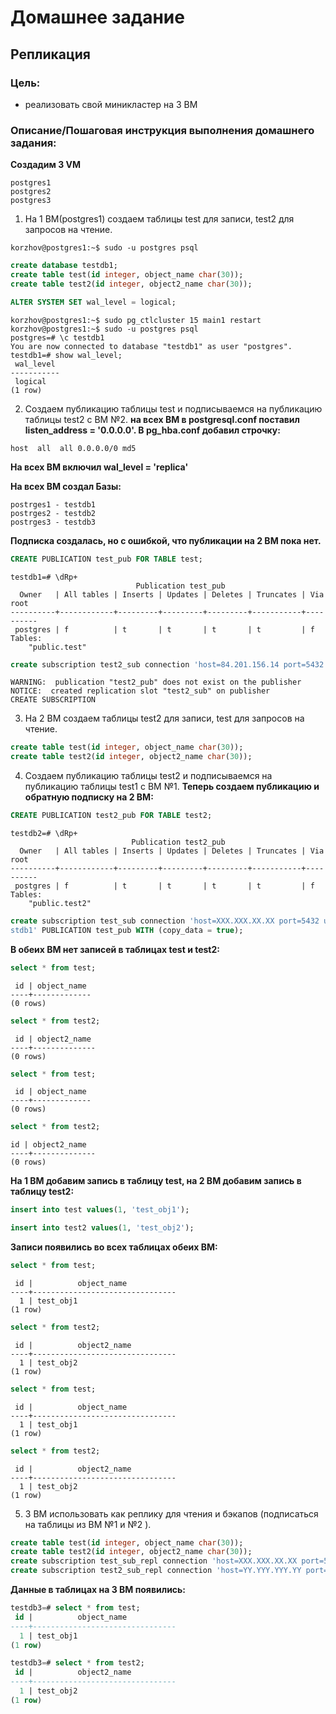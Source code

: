 # Домашнее задание
## Репликация

### Цель:
- реализовать свой миникластер на 3 ВМ

### Описание/Пошаговая инструкция выполнения домашнего задания:
**Создадим 3 VM**
```
postgres1
postgres2
postgres3
```
1) На 1 ВМ(postgres1) создаем таблицы test для записи, test2 для запросов на чтение.
```
korzhov@postgres1:~$ sudo -u postgres psql
```
```sql
create database testdb1;
create table test(id integer, object_name char(30));
create table test2(id integer, object2_name char(30));

ALTER SYSTEM SET wal_level = logical;
```

```
korzhov@postgres1:~$ sudo pg_ctlcluster 15 main1 restart
korzhov@postgres1:~$ sudo -u postgres psql
postgres=# \c testdb1
You are now connected to database "testdb1" as user "postgres".
testdb1=# show wal_level;
 wal_level
-----------
 logical
(1 row)
```
2) Создаем публикацию таблицы test и подписываемся на публикацию таблицы test2 с ВМ №2.
**на всех ВМ в postgresql.conf поставил listen_address = '0.0.0.0'. В pg_hba.conf добавил строчку:**
```
host  all  all 0.0.0.0/0 md5
```

**На всех ВМ включил wal_level = 'replica'**

**На всех ВМ создал Базы:**
```
postrges1 - testdb1
postrges2 - testdb2
postrges3 - testdb3
```
**Подписка создалась, но с ошибкой, что публикации на 2 ВМ пока нет.**

```sql
CREATE PUBLICATION test_pub FOR TABLE test;
```
```
testdb1=# \dRp+
                            Publication test_pub
  Owner   | All tables | Inserts | Updates | Deletes | Truncates | Via root
----------+------------+---------+---------+---------+-----------+----------
 postgres | f          | t       | t       | t       | t         | f
Tables:
    "public.test"
```
```sql
create subscription test2_sub connection 'host=84.201.156.14 port=5432 user=postgres password=pass123 dbname=testdb2' PUBLICATION test2_pub WITH (copy_data = true);
```
```
WARNING:  publication "test2_pub" does not exist on the publisher
NOTICE:  created replication slot "test2_sub" on publisher
CREATE SUBSCRIPTION
```
3) На 2 ВМ создаем таблицы test2 для записи, test для запросов на чтение.
```sql
create table test(id integer, object_name char(30));
create table test2(id integer, object2_name char(30));
```
4) Создаем публикацию таблицы test2 и подписываемся на публикацию таблицы test1 с ВМ №1.
**Теперь создаем публикацию и обратную подписку на 2 ВМ:**
```sql
CREATE PUBLICATION test2_pub FOR TABLE test2;
```
```
testdb2=# \dRp+
                           Publication test2_pub
  Owner   | All tables | Inserts | Updates | Deletes | Truncates | Via root
----------+------------+---------+---------+---------+-----------+----------
 postgres | f          | t       | t       | t       | t         | f
Tables:
    "public.test2"
```
```sql
create subscription test_sub connection 'host=XXX.XXX.XX.XX port=5432 user=postgres password=pass123 dbname=te
stdb1' PUBLICATION test_pub WITH (copy_data = true);
```

**В обеих ВМ нет записей в таблицах test и test2:**
```sql
select * from test;
```
```
 id | object_name
----+-------------
(0 rows)
```

```sql
select * from test2;
```
```
 id | object2_name
----+--------------
(0 rows)
```

```sql
select * from test;
```
```
 id | object_name
----+-------------
(0 rows)
```

```sql
select * from test2;
```
```
id | object2_name
----+--------------
(0 rows)
```

**На 1 ВМ добавим запись в таблицу test, на 2 ВМ добавим запись в таблицу test2:**
```sql
insert into test values(1, 'test_obj1');
```

```sql
insert into test2 values(1, 'test_obj2');
```

**Записи появились во всех таблицах обеих ВМ:**
```sql
select * from test;
```
```
 id |          object_name
----+--------------------------------
  1 | test_obj1
(1 row)
```

```sql
select * from test2;
```
```
 id |          object2_name
----+--------------------------------
  1 | test_obj2
(1 row)
```

```sql
select * from test;
```
```
 id |          object_name
----+--------------------------------
  1 | test_obj1
(1 row)
```

```sql
select * from test2;
```
```
 id |          object2_name
----+--------------------------------
  1 | test_obj2
(1 row)
```

5) 3 ВМ использовать как реплику для чтения и бэкапов (подписаться на таблицы из ВМ №1 и №2 ).
```sql
create table test(id integer, object_name char(30));
create table test2(id integer, object2_name char(30));
create subscription test_sub_repl connection 'host=XXX.XXX.XX.XX port=5432 user=postgres password=pass123 dbname=testdb1' PUBLICATION test_pub WITH (copy_data = true);
create subscription test2_sub_repl connection 'host=YY.YYY.YYY.YY port=5432 user=postgres password=pass123 dbname=testdb2' PUBLICATION test2_pub WITH (copy_data = true);
```

**Данные в таблицах на 3 ВМ появились:**
```sql
testdb3=# select * from test;
 id |          object_name
----+--------------------------------
  1 | test_obj1
(1 row)

testdb3=# select * from test2;
 id |          object2_name
----+--------------------------------
  1 | test_obj2
(1 row)
```
